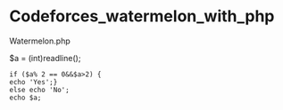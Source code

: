 # Codeforces_watermelon_with_php
Watermelon.php

$a = (int)readline();

    if ($a% 2 == 0&&$a>2) {
    echo 'Yes';}
    else echo 'No';
    echo $a;
